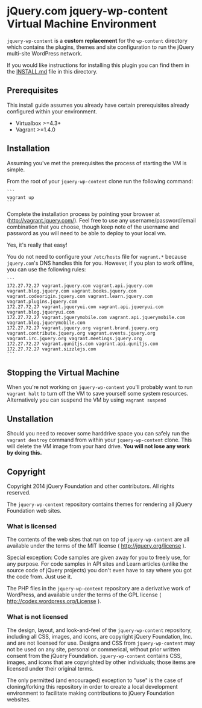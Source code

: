 # jQuery.com jquery-wp-content Virtual Machine Environment

`jquery-wp-content` is a **custom replacement** for the `wp-content` directory which contains the plugins, themes and site configuration to run the jQuery multi-site WordPress network.

If you would like instructions for installing this plugin you can find them in the [INSTALL.md](INSTALL.md) file in this directory.

## Prerequisites

This install guide assumes you already have certain prerequisites already configured within your environment.

* Virtualbox >=4.3+
* Vagrant >=1.4.0

## Installation

Assuming you've met the prerequisites the process of starting the VM is simple.

From the root of your `jquery-wp-content` clone run the following command:

	```
	vagrant up
	```

Complete the installation process by pointing your browser at (http://vagrant.jquery.com/). Feel free to use any username/password/email combination that you choose, though keep note of the username and password as you will need to be able to deploy to your local vm.

Yes, it's really that easy!

You do not need to configure your `/etc/hosts` file for `vagrant.*` because `jquery.com`'s DNS handles this for you. However, if you plan to work offline, you can use the following rules:

	```
	172.27.72.27 vagrant.jquery.com vagrant.api.jquery.com vagrant.blog.jquery.com vagrant.books.jquery.com vagrant.codeorigin.jquery.com vagrant.learn.jquery.com vagrant.plugins.jquery.com
	172.27.72.27 vagrant.jqueryui.com vagrant.api.jqueryui.com vagrant.blog.jqueryui.com
	172.27.72.27 vagrant.jquerymobile.com vagrant.api.jquerymobile.com vagrant.blog.jquerymobile.com
	172.27.72.27 vagrant.jquery.org vagrant.brand.jquery.org vagrant.contribute.jquery.org vagrant.events.jquery.org vagrant.irc.jquery.org vagrant.meetings.jquery.org
	172.27.72.27 vagrant.qunitjs.com vagrant.api.qunitjs.com
	172.27.72.27 vagrant.sizzlejs.com
	```

## Stopping the Virtual Machine

When you're not working on `jquery-wp-content` you'll probably want to run `vagrant halt` to turn off the VM to save yourself some system resources. Alternatively you can suspend the VM by using `vagrant suspend`

## Unstallation

Should you need to recover some harddrive space you can safely run the `vagrant destroy` command from within your `jquery-wp-content` clone. This will delete the VM image from your hard drive. **You will not lose any work by doing this.**

## Copyright

Copyright 2014 jQuery Foundation and other contributors. All rights reserved.

The `jquery-wp-content` repository contains themes for rendering all jQuery Foundation web sites.

### What is licensed

The contents of the web sites that run on top of `jquery-wp-content` are all available under the terms of the MIT license ( http://jquery.org/license ).

Special exception: Code samples are given away for you to freely use, for any purpose. For code samples in API sites
and Learn articles (unlike the source code of jQuery projects) you don't even have to say where you got the code from.
Just use it.

The PHP files in the `jquery-wp-content` repository are a derivative work of WordPress, and available under the
terms of the GPL license ( http://codex.wordpress.org/License ).

### What is not licensed

The design, layout, and look-and-feel of the `jquery-wp-content` repository, including all CSS, images, and
icons, are copyright jQuery Foundation, Inc. and are not licensed for use. Designs and CSS from `jquery-wp-content` may not be used on any site, personal or commerical, without prior written consent from the jQuery Foundation. `jquery-wp-content` contains CSS, images, and icons that are copyrighted by other individuals; those items are licensed under their original terms.

The only permitted (and encouraged) exception to "use" is the case of cloning/forking this repository in order to create a local development environment to facilitate making contributions to jQuery Foundation websites.
